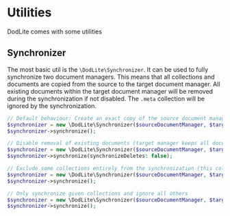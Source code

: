 # Utilities

DodLite comes with some utilities

## Synchronizer

The most basic util is the `\DodLite\Synchronizer`. It can be used to fully synchronize two document managers.
This means that all collections and documents are copied from the source to the target document manager.
All existing documents within the target document manager will be removed during the synchronization if not disabled.
The `.meta` collection will be ignored by the synchronization.

```php
// Default behaviour: Create an exact copy of the source document manager (target document manager will delete documents that are not present in the source document manager)
$synchronizer = new \DodLite\Synchronizer($sourceDocumentManager, $targetDocumentManager);
$synchronizer->synchronize();

// Disable removal of existing documents (target manager keeps all documents, even those that are not present in the source document manager)
$synchronizer = new \DodLite\Synchronizer($sourceDocumentManager, $targetDocumentManager);
$synchronizer->synchronize(synchronizeDeletes: false);

// Exclude some collections entirely from the synchronization (this collection will be skipped entirely. No documents will be transferred and no documents will be deleted)
$synchronizer = new \DodLite\Synchronizer($sourceDocumentManager, $targetDocumentManager, excludeCollections: ['sessions']);
$synchronizer->synchronize();

// Only synchronize given collections and ignore all others
$synchronizer = new \DodLite\Synchronizer($sourceDocumentManager, $targetDocumentManager, includeCollections: ['users']);
$synchronizer->synchronize();
```
